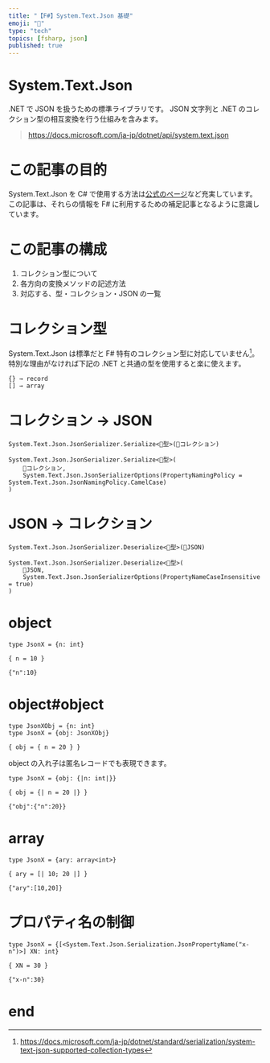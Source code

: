 ```yaml
---
title: "【F#】System.Text.Json 基礎"
emoji: "📄"
type: "tech"
topics: [fsharp, json]
published: true
---
```


# System.Text.Json

.NET で JSON を扱うための標準ライブラリです。
JSON 文字列と .NET のコレクション型の相互変換を行う仕組みを含みます。

> https://docs.microsoft.com/ja-jp/dotnet/api/system.text.json

# この記事の目的

System.Text.Json を C# で使用する方法は[公式のページ](https://docs.microsoft.com/ja-jp/dotnet/standard/serialization/system-text-json-how-to)など充実しています。
この記事は、それらの情報を F# に利用するための補足記事となるように意識しています。

# この記事の構成

1. コレクション型について
2. 各方向の変換メソッドの記述方法
3. 対応する、型・コレクション・JSON の一覧

# コレクション型

System.Text.Json は標準だと F# 特有のコレクション型に対応していません[^1]。
特別な理由がなければ下記の .NET と共通の型を使用すると楽に使えます。

[^1]: https://docs.microsoft.com/ja-jp/dotnet/standard/serialization/system-text-json-supported-collection-types

```txt
{} → record
[] → array
```

# コレクション → JSON

```fsharp:実行部分
System.Text.Json.JsonSerializer.Serialize<📝型>(📝コレクション)
```

```fsharp:パスカルケース → キャメルケース
System.Text.Json.JsonSerializer.Serialize<📝型>(
    📝コレクション,
    System.Text.Json.JsonSerializerOptions(PropertyNamingPolicy = System.Text.Json.JsonNamingPolicy.CamelCase)
)
```

# JSON → コレクション

```fsharp:実行部分
System.Text.Json.JsonSerializer.Deserialize<📝型>(📝JSON)
```

```fsharp:キャメルケース → パスカルケース
System.Text.Json.JsonSerializer.Deserialize<📝型>(
    📝JSON,
    System.Text.Json.JsonSerializerOptions(PropertyNameCaseInsensitive = true)
)
```

# object

```fsharp:型
type JsonX = {n: int}
```

```fsharp:コレクション
{ n = 10 }
```

```json:JSON
{"n":10}
```

# object#object

```fsharp:型 (1)
type JsonXObj = {n: int}
type JsonX = {obj: JsonXObj}
```

```fsharp:コレクション (1)
{ obj = { n = 20 } }
```

object の入れ子は匿名レコードでも表現できます。

```fsharp:型 (2)
type JsonX = {obj: {|n: int|}}
```

```fsharp:コレクション (2)
{ obj = {| n = 20 |} }
```

```json:JSON
{"obj":{"n":20}}
```

# array

```fsharp:型
type JsonX = {ary: array<int>}
```

```fsharp:コレクション
{ ary = [| 10; 20 |] }
```

```json:JSON
{"ary":[10,20]}
```

# プロパティ名の制御

```fsharp:型
type JsonX = {[<System.Text.Json.Serialization.JsonPropertyName("x-n")>] XN: int}
```

```fsharp:コレクション
{ XN = 30 }
```

```json:JSON
{"x-n":30}
```

# end
